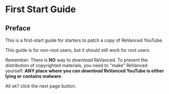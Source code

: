 # First Start Guide

## Preface

This is a first-start guide for starters to patch a copy of ReVanced YouTube.

This guide is for non-root users, but it should still work for root users.

Remember: There is **NO** way to *download* ReVanced. To prevent the distribution of copyrighted materials, you need to "make" ReVanced yourself. **ANY place where you can _download_ ReVanced YouTube is either lying or contains malware**.

All ok? click the next page button.
